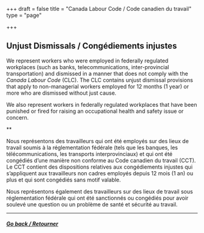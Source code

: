 +++
draft = false
title = "Canada Labour Code / Code canadien du travail"
type = "page"

+++
## Unjust Dismissals / Congédiements injustes

We represent workers who were employed in federally regulated workplaces (such as banks, telecommunications, inter-provincial transportation) and dismissed in a manner that does not comply with the _Canada Labour Code_ (CLC). The CLC contains unjust dismissal provisions that apply to non-managerial workers employed for 12 months (1 year) or more who are dismissed without just cause. 

We also represent workers in federally regulated workplaces that have been punished or fired for raising an occupational health and safety issue or concern.

**

Nous représentons des travailleurs qui ont été employés sur des lieux de travail soumis à la réglementation fédérale (tels que les banques, les télécommunications, les transports interprovinciaux) et qui ont été congédiés d’une manière non conforme au Code canadien du travail (CCT). Le CCT contient des dispositions relatives aux congédiements injustes qui s’appliquent aux travailleurs non cadres employés depuis 12 mois (1 an) ou plus et qui sont congédiés sans motif valable. 

Nous représentons également des travailleurs sur des lieux de travail sous réglementation fédérale qui ont été sanctionnés ou congédiés pour avoir soulevé une question ou un problème de santé et sécurité au travail.


* * *

##### [Go back / Retourner](/features/services/unlawful-dismissals/)
